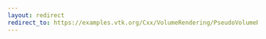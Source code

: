 ```yaml
---
layout: redirect
redirect_to: https://examples.vtk.org/Cxx/VolumeRendering/PseudoVolumeRendering/
---
```

